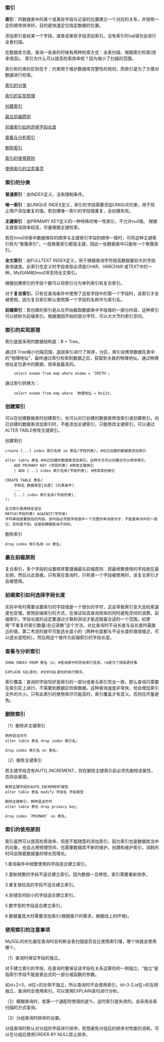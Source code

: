 ### 索引

**索引**：将数据表中的某个或某些字段与记录的位置建立一个对应的关系，并按照一定的顺序排序好。目的是快速定位指定数据的位置。

添加索引是给某一个字段，或者说某些字段添加索引。没有索引时sql语句会进行全表扫描。

在数据库方面，查询一张表的时候有两种检索方式：全表扫描、根据索引检索(效率很高)。
索引为什么可以提高检索效率呢？因为缩小了扫描的范围。

索引和约束的区别在于：约束用于维护数据库完整性的规则，而索引是为了方便对数据进行检索。

[索引的分类](#索引的分类)

[索引的实现原理](#索引的实现原理)

[创建索引](#创建索引)

[最左前缀原则](#最左前缀原则)

[前缀索引如何选择字段长度](#前缀索引如何选择字段长度)

[查看与分析索引](#查看与分析索引)

[删除索引](#删除索引)

[索引的使用原则](#索引的使用原则)

[使用索引的注意事项](#使用索引的注意事项)

### 索引的分类

**普通索引**：由INDEX定义，没有限制条件。

**唯一索引**：由UNIQUE INDEX定义，索引的字段需要添加UNIQUE约束，用于防止用户添加重复的值。若创建唯一索引的字段值重复，会创建失败。

**主键索引**：由PRIMARY KEY定义的一种特殊的唯一性索引，不允许null值。 根据主键查询效率较高，尽量根据主键检索。

若在InnoDB表中数据保存的顺序与主键索引字段的顺序一致时，可将这种主键索引称为“聚簇索引”。一般聚簇索引都是主键，因此一张数据表中只能有一个聚簇索引。

**全文索引**：由FULLTEXT INDEX定义，用于根据查询字符提高数据量较大的字段查询速度。此索引在定义时字段类型必须是CHAR、VARCHAR 或TEXT中的一种。MyISAM和InnoDB支持全文索引。

根据创建索引的字段个数可以将索引分为单列索引和复合索引。

对于**复合索引**，只有在查询条件中使用了这些字段中的第一个字段时，该索引才会被使用。因为复合索引默认使用第一个字段的名称作为索引名。

**前缀索引**：若创建的索引是从左开始截取数据表中字段值的一部分内容，这种索引可以统称为前缀索引。根据搜因开始的部分字符，可以大大节约索引空间。

### 索引的实现原理

索引底层采用的数据结构是：B + Tree。

通过B Tree缩小扫描范围，底层索引进行了排序，分区，索引会携带数据在表中的"物理地址"，最终通过索引检索到数据之后，获取到关联的物理地址。通过物理地址定位表中的数据，效率是最高的。

		select ename from emp where ename = 'SMITH';

通过索引转换为：

		select ename from emp where  物理地址 = 0x123;

### 创建索引

可以在创建数据表时创建索引，也可以对已创建的数据表修改索引或创建索引。向已创建的数据表添加索引时，不能添加主键索引，只能修改主键索引。可以通过ALTER TABLE修改主键索引。

创建索引

```
create [...] index 索引名称 on 表名(字段列表); #向已创建的数据表添加索引

alter table 表名 #向已创建的数据表添加索引。这种方式可以创建也可以修改索引。
	ADD PRIMARY KEY (字段列表) #修改主键索引
	| ADD [...] index 索引名称(字段列表); #修改其他索引

CREATE TABLE 表名(
	字段名 数据类型[长度] [约束条件]
	...
	[...] index 索引名称(字段列表);
);

全文索引使用特定语法
MATCH(字段列表) AGAINST(字符串)
字符串就是要查找的内容，该内容必须是字段值中一个完整的单词或句子，不能是单词中的一部分，否则查不到。这是和模糊查询不同的。
```

删除索引

```
drop index 索引名称 on 表名;
```

### 最左前缀原则

复合索引，多个字段的设置顺序要遵循最左前缀原则：把最频繁使用的字段放在最左侧，然后以此类推。只有第在查询时，只有第一个字段被使用时，该复合索引才会被使用。

### 前缀索引如何选择字段长度

实际中有时需要设置索引的字段值是一个很长的字符，这会导致索引变大且检索速度也变慢。使用前缀索引的方式，在保证较高查询效率的同时避免空间的浪费。前缀索引，字段长度的设定要通过计算和测试才能选取最合适的一个范围。如使用“不重复的索引数量/总记录数”这个方法，对比查询时不设长度与设长度时最接近的值，第二考虑的是尽可能选长度小的（两种长度都与不设长度的值很接近，可以选长度短的）。然后用这个值作为前缀索引的字段长度。

### 查看与分析索引

```
SHOW INDEX FROM 表名 \G; #查询表中的所有索引信息。\G是为了排版更好看

EXPLAIN SQL语句; #分析SQL语句的执行情况。
```

索引覆盖：查询的字段恰好是索引的一部分或者与索引完全一致，那么查询只需要在索引区上进行，不需要到数据区检索数据。这种查询速度非常快，但会增加索引文件的大小。只有此索引的使用率尽可能高时，索引覆盖才有意义。否则应尽量避免。

### 删除索引

（1）删除非主键索引

```
两种语法均可
alter table 表名 drop index 索引名;

drop index 索引名 on 表名;
```

（2）删除主键索引

若主键字段含有AUTO_INCREMENT，则在删除主键索引前必须先删除该属性，否则会报错。

```
删除主键字段的AUTO_INCREMENT属性
alter table 表名 modify 字段名 字段类型

删除主键索引，两种语法均可
alter table 表名 drop primary key;

drop index `PRIMARY` on 表名;
```

### 索引的使用原则

索引虽然可以提高检索效率，但是不能随意的添加索引。因为索引也是数据库当中的对象，也会占用物理空间，也需要数据库不断的维护。创建和维护索引，消耗的时间会随着数据量的增长而增长。

1.查询条件中频繁使用的字段适合建立索引。

2.更新频繁的字段不适合建立索引。因为数据一旦修改，索引需要重新排序。

3.重复值较高的字段不适合建立索引。

4.存储空间较小的字段适合建立索引。

5.数字型的字段适合建立索引。

6.数据量庞大时需要添加索引(根据客户的需求，根据线上的环境)。

### 使用索引的注意事项

MySQL的优化器在查询时会判断全表扫描是否会比使用索引慢，哪个快就会使用哪个。

（1）查询时保证字段的独立。

对于建立索引的字段，在查询时要保证该字段在关系运算符的一侧独立，“独立”是指索引字段不能是表达式的一部分或函数的参数。

如id+2>3，id在>的左侧不独立，所以查询时不会使用索引。id>3-2,id在>的左侧独立，查询时会使用索引。可以使用EXPLAIN语句进行分析。

（2）模糊查询时，若第一个通配符使用的是%，这时索引是失效的。会采用全表扫描的方式查询。

（3）分组查询时排序的设置。

分组查询时默认对分组的字段进行排序，若想避免分组后的排序对性能的消耗，可以在分组后使用ORDER BY NULL禁止排序。


